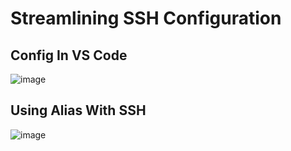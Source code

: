 # Streamlining SSH Configuration
## Config In VS Code
![image](https://user-images.githubusercontent.com/103294574/167321055-3ee38681-8184-4b08-8876-07ebe7e2c168.png)
## Using Alias With SSH
![image](https://user-images.githubusercontent.com/103294574/167321091-73ca2b76-7f5a-44b2-8a4a-b04023b1f8a4.png)



